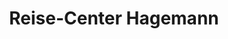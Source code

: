 ---
title: "Reise-Center Hagemann"
url: /kranenburg-wyler/reise-center-hagemann/
shop: Reisebüro
---